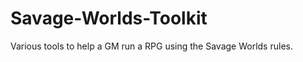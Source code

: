 Savage-Worlds-Toolkit
=====================

Various tools to help a GM run a RPG using the Savage Worlds rules.
